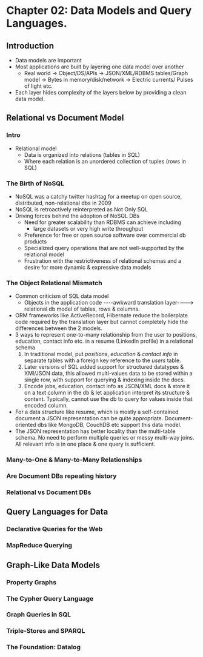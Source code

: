 # Chapter 02: Data Models and Query Languages.
## Introduction
- Data models are important
- Most applications are built by layering one data model over another
  - Real world -> Object/DS/APIs -> JSON/XML/RDBMS tables/Graph model ->  Bytes in memory/disk/network -> Electric currents/ Pulses of light etc.
- Each layer hides complexity of the layers below by providing a clean data model.

## Relational vs Document Model
### Intro
- Relational model 
  - Data is organized into relations (tables in SQL) 
  - Where each relation is an unordered collection of tuples (rows in SQL)
### The Birth of NoSQL
- NoSQL was a catchy twitter hashtag for a meetup on open source, distributed, non-relational dbs in 2009
- NoSQL is retroactively reinterpreted as Not Only SQL
- Driving forces behind the adoption of NoSQL DBs
  - Need for greater scalability than RDBMS can achieve including
    - large datasets or very high write throughput
  - Preference for free or open source software over commercial db products
  - Specialized query operations that are not well-supported by the relational model
  - Frustration with the restrictiveness of relational schemas and a desire for more dynamic & expressive data models
### The Object Relational Mismatch
- Common criticism of SQL data model 
  - Objects in the application code ----awkward translation layer----> relational db model of tables, rows & columns.
- ORM frameworks like ActiveRecord, Hibernate reduce the boilerplate code required by the translation layer but cannot completely hide the differences between the 2 models.
- 3 ways to represent one-to-many relationship from the user to positions, education, contact info etc. in a resume (LinkedIn profile) in a relational schema
  1. In traditional model, put _positions_, _education_ & _contact info_ in separate tables with a foreign key reference to the _users_ table. 
  2. Later versions of SQL added support for structured datatypes & XMl/JSON data, this allowed multi-values data to be stored within a single row, with support for querying & indexing inside the docs.
  3. Encode jobs, education, contact info as JSON/XML docs & store it on a text column in the db & let application interpret its structure & content. Typically, cannot use the db to query for values inside that encoded column.
- For a data structure like resume, which is mostly a self-contained document a JSON representation can be quite appropriate. Document-oriented dbs like MongoDB, CouchDB etc support this data model.
- The JSON representation has better locality than the multi-table schema. No need to perform multiple queries or messy multi-way joins. All relevant info is in one place & one query is sufficient.
### Many-to-One & Many-to-Many Relationships

### Are Document DBs repeating history
### Relational vs Document DBs

## Query Languages for Data
### Declarative Queries for the Web
### MapReduce Querying

## Graph-Like Data Models
### Property Graphs
### The Cypher Query Language
### Graph Queries in SQL
### Triple-Stores and SPARQL
### The Foundation: Datalog
